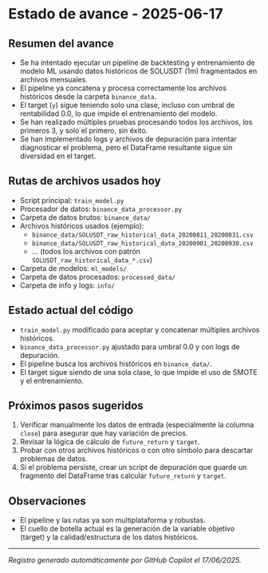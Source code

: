# Estado de avance - 2025-06-17

## Resumen del avance
- Se ha intentado ejecutar un pipeline de backtesting y entrenamiento de modelo ML usando datos históricos de SOLUSDT (1m) fragmentados en archivos mensuales.
- El pipeline ya concatena y procesa correctamente los archivos históricos desde la carpeta `binance_data`.
- El target (`y`) sigue teniendo solo una clase, incluso con umbral de rentabilidad 0.0, lo que impide el entrenamiento del modelo.
- Se han realizado múltiples pruebas procesando todos los archivos, los primeros 3, y solo el primero, sin éxito.
- Se han implementado logs y archivos de depuración para intentar diagnosticar el problema, pero el DataFrame resultante sigue sin diversidad en el target.

## Rutas de archivos usados hoy
- Script principal: `train_model.py`
- Procesador de datos: `binance_data_processor.py`
- Carpeta de datos brutos: `binance_data/`
- Archivos históricos usados (ejemplo):
  - `binance_data/SOLUSDT_raw_historical_data_20200811_20200831.csv`
  - `binance_data/SOLUSDT_raw_historical_data_20200901_20200930.csv`
  - ... (todos los archivos con patrón `SOLUSDT_raw_historical_data_*.csv`)
- Carpeta de modelos: `ml_models/`
- Carpeta de datos procesados: `processed_data/`
- Carpeta de info y logs: `info/`

## Estado actual del código
- `train_model.py` modificado para aceptar y concatenar múltiples archivos históricos.
- `binance_data_processor.py` ajustado para umbral 0.0 y con logs de depuración.
- El pipeline busca los archivos históricos en `binance_data/`.
- El target sigue siendo de una sola clase, lo que impide el uso de SMOTE y el entrenamiento.

## Próximos pasos sugeridos
1. Verificar manualmente los datos de entrada (especialmente la columna `close`) para asegurar que hay variación de precios.
2. Revisar la lógica de cálculo de `future_return` y `target`.
3. Probar con otros archivos históricos o con otro símbolo para descartar problemas de datos.
4. Si el problema persiste, crear un script de depuración que guarde un fragmento del DataFrame tras calcular `future_return` y `target`.

## Observaciones
- El pipeline y las rutas ya son multiplataforma y robustas.
- El cuello de botella actual es la generación de la variable objetivo (target) y la calidad/estructura de los datos históricos.

---

_Registro generado automáticamente por GitHub Copilot el 17/06/2025._

